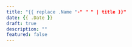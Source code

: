 ```yaml
---
title: "{{ replace .Name "-" " " | title }}"
date: {{ .Date }}
draft: true
description: ""
featured: false
---
```


